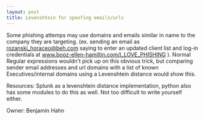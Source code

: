 ```yaml
---
layout: post
title: Levenshtein for spoofing emails/urls
---
```

Some phishing attemps may use domains and emails similar in name to the company they are targeting. (ex. sending an email as rozanski_horaceo@beh.com saying to enter an updated client list and log-in credentials at www.booz-ellen-hamiltin.com/I_LOVE_PHISHING ). Normal Regular expressions wouldn't pick up on this obvious trick, but comparing sender email addresses and url domains with a list of known Executives/internal domains using a Levenshtein distance would show this.

Resources: Splunk as a levenshtein distance implementation, python also has some modules to do this as well. Not too difficult to write yourself either.

Owner: Benjamin Hahn
